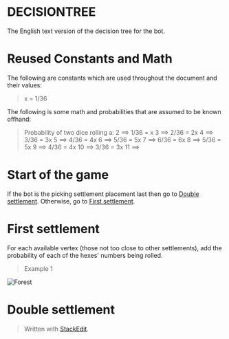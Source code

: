 # DECISIONTREE
The English text version of the decision tree for the bot.

# Reused Constants and Math
The following are constants which are used throughout the document and their values:
>x = 1/36

The following is some math and probabilities that are assumed to be known offhand:
>Probability of two dice rolling a:
>2 ⟹ 1/36 = x
>3 ⟹ 2/36 = 2x
>4 ⟹ 3/36 = 3x
>5 ⟹ 4/36 = 4x
>6 ⟹ 5/36 = 5x
>7 ⟹ 6/36 = 6x
>8 ⟹ 5/36 = 5x
>9 ⟹ 4/36 = 4x
>10 ⟹ 3/36 = 3x
>11 ⟹ 

# Start of the game
If the bot is the picking settlement placement last then go to [Double settlement](#double-settlement). Otherwise, go to [First settlement](#first-settlement).

# First settlement
For each available vertex (those not too close to other settlements), add the probability of each of the hexes' numbers being rolled.
> Example 1
> 
![Forest](https://drive.google.com/uc?id=1CpnCd98VNFQSrKjeulwiR4AymNAAqxdr)

# Double settlement



> Written with [StackEdit](https://stackedit.io/).
<!--stackedit_data:
eyJoaXN0b3J5IjpbLTczMzIwMjQ4MCwtOTk2MzA0MTY5LC0xNT
QzNjkyNjEzLDE1MzM4NjA1MDEsLTE5OTQ1NzIxMzksMTE5Mzc5
OTYzNiwxNDgyNDQ1NjcsLTEzNzMyMjkzMzVdfQ==
-->